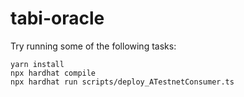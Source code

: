 # tabi-oracle


Try running some of the following tasks:
```shell
yarn install
npx hardhat compile
npx hardhat run scripts/deploy_ATestnetConsumer.ts
```